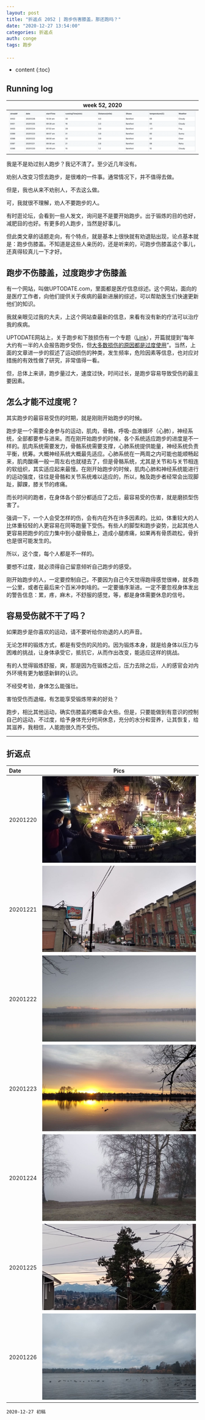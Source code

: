 ```yaml
---
layout: post
title: "折返点 2052 | 跑步伤害膝盖，那还跑吗？"
date: "2020-12-27 13:54:00"
categories: 折返点
auth: conge
tags: 跑步 

---
```

* content
{:toc}


## Running log

|week 52, 2020|
|:----:|
|![Running log, week 52, 2020](/assets/images/折返点/2020_wk52.png)|

我是不是劝过别人跑步？我记不清了。至少近几年没有。

劝别人改变习惯去跑步，是很难的一件事。通常情况下，并不值得去做。

但是，我也从来不劝别人，不去这么做。

可，我就很不理解，劝人不要跑步的人。

有时逛论坛，会看到一些人发文，询问是不是要开始跑步。出于锻炼的目的也好，减肥目的也好。有更多的人跑步，当然是好事儿。

但此类文章的话题走向，有个特点，就是基本上很快就有劝退贴出现，论点基本就是：跑步伤膝盖。不知道是这些人亲历的，还是听来的，可跑步伤膝盖这个事儿，还真得较真儿一下才好。

## 跑步不伤膝盖，过度跑步才伤膝盖





有一个网站，叫做UPTODATE.com，里面都是医疗信息综述。这个网站，面向的是医疗工作者，向他们提供关于疾病的最新进展的综述，可以帮助医生们快速更新他们的知识。

我就亲眼见过我的大夫，上这个网站查最新的信息，来看有没有新的疗法可以治疗我的疾病。

UPTODATE网站上，关于跑步和下肢损伤有一个专题（[Link](https://www.uptodate.com/contents/zh-Hans/overview-of-running-injuries-of-the-lower-extremity)），开篇就提到“每年大约有一半的人会报告跑步受伤，但[大多数损伤的原因都是过度使用](https://www.uptodate.com/contents/zh-Hans/overview-of-running-injuries-of-the-lower-extremity)”。当然，上面的文章进一步的叙述了运动损伤的种类，发生频率，危险因素等信息，也对应对措施的有效性做了研究，非常值得一看。

但，总体上来讲，跑步量过大，速度过快，时间过长，是跑步容易导致受伤的最主要因素。

## 怎么才能不过度呢？

其实跑步的最容易受伤的时期，就是刚刚开始跑步的时候。

跑步是一个需要全身参与的运动，肌肉，骨骼，呼吸-血液循环（心肺），神经系统，全部都要参与进来。而在刚开始跑步的时候，各个系统适应跑步的进度是不一样的。肌肉系统需要发力，骨骼系统需要支撑，心肺系统提供能量，神经系统负责平衡，统筹。大概神经系统大概最先适应。心肺系统在一两周之内可能也能顺畅起来，肌肉酸痛一般一周左右也就褪去了，但是骨骼系统，尤其是关节和与关节相连的软组织，其实适应起来最慢。在刚开始跑步的时候，肌肉心肺和神经系统能进行的运动强度，往往是骨骼和关节系统难以适应的，所以，触及跑步者经常会出现脚趾，脚踝，膝关节的疼痛。

而长时间的跑者，在身体各个部分都适应了之后，最容易受的伤害，就是磨损型伤害了。

强调一下，一个人会受怎样的伤，会有内在外在许多因素的。比如，体重较大的人比体重较轻的人更容易在同等跑量下受伤。有些人的脚型和跑步姿势，比起其他人更容易把跑步的应力集中到小腿骨骼上，造成小腿疼痛，如果再有骨质疏松，骨折也是很可能发生的。

所以，这个度，每个人都是不一样的。

要想不过度，就必须得自己留意倾听自己跑步的感受。

刚开始跑步的人，一定要控制自己，不要因为自己今天觉得跑得感觉很棒，就多跑一公里，或者在最后来个百米冲刺啥的。一定要循序渐进。一定不要忽视身体发出的警告信息：累，疼，麻木，不舒服的感觉，等，都是身体需要休息的信号。

## 容易受伤就不干了吗？

如果跑步是你喜欢的运动，请不要听给你劝退的人的声音。

无论怎样的锻炼方式，都是有受伤的风险的。因为锻炼本身，就是给身体以压力与困难的挑战，让身体承受它，抵抗它，从而作出改变，能适应这样的挑战。

有的人觉得锻炼舒服，爽，那是因为在锻炼之后，压力去除之后，人的感官会对内外环境有更为敏感新鲜的认识。

不经受考验，身体怎么能强壮。

害怕受伤而退缩，有怎能享受锻炼带来的好处？

跑步，相比其他运动，确实伤膝盖的概率会大些。但是，只要能做到有意识的控制自己的运动，不过度，给予身体充分时间休息，充分的水分和营养，让其恢复，给其滋养，我相信，人能跑很久而不受伤。

--------

## 折返点

|Date|Pics|
|:----|:----:|
|20201220|![20201220.jpg](/assets/images/折返点/20201220.jpg)  |
|20201221|![20201221.jpg](/assets/images/折返点/20201221.jpg)  |
|20201222|![20201222.jpg](/assets/images/折返点/20201222.jpg)  |
|20201223|![20201223.jpg](/assets/images/折返点/20201223.jpg)  |
|20201224|![20201224.jpg](/assets/images/折返点/20201224.jpg)  |
|20201225|![20201225.jpg](/assets/images/折返点/20201225.jpg)  |
|20201226|![20201226.jpg](/assets/images/折返点/20201226.jpg)  |


```
2020-12-27 初稿
```